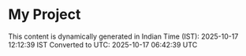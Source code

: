 # My Project

This content is dynamically generated in Indian Time (IST): 2025-10-17 12:12:39 IST
Converted to UTC: 2025-10-17 06:42:39 UTC
